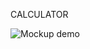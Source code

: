
CALCULATOR

![Mockup demo](https://github.com/himanshu-17lodhi/LMGVIP_calculator/blob/main/Calculator%20layout.png)
